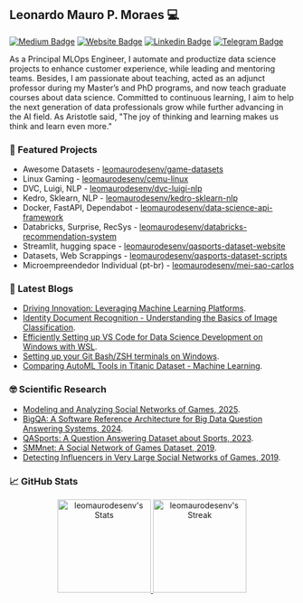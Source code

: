 ## Leonardo Mauro P. Moraes 💻 
[![Medium Badge](https://img.shields.io/badge/-Medium-gray?style=flat-square&logo=medium&logoColor=white)](https://medium.com/@leomaurodesenv)
[![Website Badge](https://img.shields.io/badge/website-portfolio-blue?style=flat-square)](https://leomaurodesenv.github.io/)
[![Linkedin Badge](https://img.shields.io/badge/-Leonardo%20Mauro-blue?style=flat-square&logo=linkedin&logoColor=white)](https://www.linkedin.com/in/leomaurodesenv/)
[![Telegram Badge](https://img.shields.io/badge/-leomaurodesenv-gray?style=flat-square&logo=telegram)](https://t.me/leomaurodesenv)

As a Principal MLOps Engineer, I automate and productize data science projects to enhance customer experience, while leading and mentoring teams. Besides, I am passionate about teaching, acted as an adjunct professor during my Master’s and PhD programs, and now teach graduate courses about data science. Committed to continuous learning, I aim to help the next generation of data professionals grow while further advancing in the AI field. As Aristotle said, "The joy of thinking and learning makes us think and learn even more."

### 🥇 Featured Projects
- Awesome Datasets - [leomaurodesenv/game-datasets](https://github.com/leomaurodesenv/game-datasets)
- Linux Gaming - [leomaurodesenv/cemu-linux](https://github.com/leomaurodesenv/cemu-linux)
- DVC, Luigi, NLP - [leomaurodesenv/dvc-luigi-nlp](https://github.com/leomaurodesenv/dvc-luigi-nlp)
- Kedro, Sklearn, NLP - [leomaurodesenv/kedro-sklearn-nlp](https://github.com/leomaurodesenv/kedro-sklearn-nlp)
- Docker, FastAPI, Dependabot - [leomaurodesenv/data-science-api-framework](https://github.com/leomaurodesenv/data-science-api-framework)
- Databricks, Surprise, RecSys - [leomaurodesenv/databricks-recommendation-system](https://github.com/leomaurodesenv/databricks-recommendation-system)
- Streamlit, hugging space - [leomaurodesenv/qasports-dataset-website](https://github.com/leomaurodesenv/qasports-dataset-website)
- Datasets, Web Scrappings - [leomaurodesenv/qasports-dataset-scripts](https://github.com/leomaurodesenv/qasports-dataset-scripts)
- Microempreendedor Individual (pt-br) - [leomaurodesenv/mei-sao-carlos](https://github.com/leomaurodesenv/mei-sao-carlos)

### 📑 Latest Blogs
- [Driving Innovation: Leveraging Machine Learning Platforms](https://medium.com/@leomaurodesenv/driving-innovation-leveraging-machine-learning-platforms-f428ea34c3ab).
- [Identity Document Recognition - Understanding the Basics of Image Classification](https://medium.com/@leomaurodesenv/identity-document-recognition-understanding-the-basics-of-image-classification-9217ad27ea91).
- [Efficiently Setting up VS Code for Data Science Development on Windows with WSL](https://medium.com/@leomaurodesenv/efficiently-setting-up-vs-code-for-data-science-development-on-windows-with-wsl-47a7ef0d74b8).
- [Setting up your Git Bash/ZSH terminals on Windows](https://medium.com/@leomaurodesenv/setting-up-your-git-bash-zsh-terminals-on-windows-fa94871f440d).
- [Comparing AutoML Tools in Titanic Dataset - Machine Learning](https://medium.com/wearesinch/comparing-automl-tools-in-titanic-dataset-machine-learning-87ae3b23228a).

### 🤓 Scientific Research
- [Modeling and Analyzing Social Networks of Games, 2025](https://doi.org/10.1016/j.eswa.2024.125449).
- [BigQA: A Software Reference Architecture for Big Data Question Answering Systems, 2024](https://doi.org/10.1007/978-3-031-64748-2_3).
- [QASports: A Question Answering Dataset about Sports, 2023](https://doi.org/10.5753/dsw.2023.233602).
- [SMMnet: A Social Network of Games Dataset, 2019](https://repositorio.usp.br/item/002984641).
- [Detecting Influencers in Very Large Social Networks of Games, 2019](https://doi.org/10.5220/0007728200930103).

### 📈 GitHub Stats
<div class="badges-githubstats">
  <p align="center">
    <!--<img src="https://github-readme-stats.vercel.app/api/top-langs/?username=leomaurodesenv&theme=tokyonight&layout=compact">-->
    <!--https://github.blog/changelog/2022-05-19-specify-theme-context-for-images-in-markdown-beta/-->
    <a href="https://github.com/leomaurodesenv">
    <picture>
     <source media="(prefers-color-scheme: dark)" srcset="https://github-readme-stats.vercel.app/api?username=leomaurodesenv&theme=prussian&show_icons=true&hide_border=true&count_private=true">
     <img src="https://github-readme-stats.vercel.app/api?username=leomaurodesenv&show_icons=true&hide_border=true&count_private=true" alt="leomaurodesenv's Stats" height="165">
    </picture>
    </a>
    <a href="https://github.com/leomaurodesenv">
    <picture>
     <source media="(prefers-color-scheme: dark)" srcset="https://github-readme-streak-stats.herokuapp.com/?user=leomaurodesenv&theme=prussian&hide_border=true&mode=weekly">
     <img src="https://github-readme-streak-stats.herokuapp.com/?user=leomaurodesenv&hide_border=true&mode=weekly" alt="leomaurodesenv's Streak" height="165">
    </picture>
    </a>
  </p>
</div>
